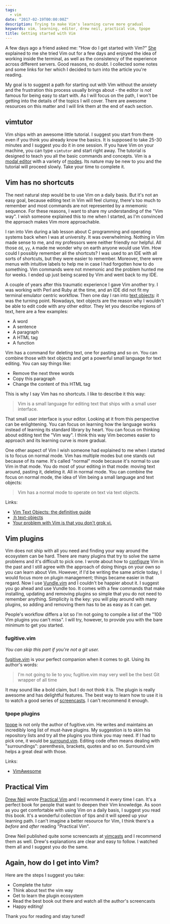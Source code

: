 ```yaml
---
tags:
  - vim
date: "2017-02-19T00:00:00Z"
description: Trying to make Vim's learning curve more gradual
keywords: vim, learning, editor, drew neil, practical vim, tpope
title: Getting started with Vim
---
```


A few days ago a friend asked me: "How do I get started with Vim?"
[She](https://twitter.com/lady_jcb) explained to me she tried Vim out for a
few days and enjoyed the idea of working inside the terminal, as well as the
consistency of the experience across different servers. Good reasons, no
doubt. I collected some notes and some links for her which I decided to turn
into the article you're reading.

My goal is to suggest a path for starting out with Vim without the anxiety and
the frustration this process usually brings about - the editor is _not_ famous
for being easy to start with. As I will focus on the path, I won't be getting
into the details of the topics I will cover. There are awesome resources on
this matter and I will link them at the end of each section.

## vimtutor

Vim ships with an awesome little tutorial. I suggest you start from there even
if you think you already know the basics. It is supposed to take 25-30 minutes
and I suggest you do it in one session. If you have Vim on your machine, you can
type `vimtutor` and start right away. The tutorial is designed to teach you all
the basic commands and concepts. Vim is a [modal
editor](http://unix.stackexchange.com/questions/57705/modeless-vs-modal-editors#57708)
with a variety of
[modes](https://en.wikibooks.org/wiki/Learning_the_vi_Editor/Vim/Modes). Its
nature may be new to you and the tutorial will proceed slowly. Take your time to
complete it.

## Vim has no shortcuts

The next natural step would be to use Vim on a daily basis. But it's not an easy
goal, because editing text in Vim will feel clumsy, there's too much to remember
and most commands are not represented by a mnemonic sequence. For these reasons,
I want to share my understanding of the "Vim way". I wish someone explained this
to me when I started, as I'm convinced the approach makes Vim more approachable.

I ran into Vim during a lab lesson about C programming and operating systems
back when I was at university. It was overwhelming. Nothing in Vim made sense to
me, and my professors were neither friendly nor helpful. All those `dd`, `yy`,
`A` made me wonder why on earth anyone would use Vim. How could I possibly
remember all the shortcuts? I was used to an IDE with all sorts of shortcuts,
but they were easier to remember. Moreover, there were menus with intuitive
labels to help me in case I had forgotten how to do something. Vim commands were
not mnemonic and the problem hunted me for weeks. I ended up just being scared
by Vim and went back to my IDE.

A couple of years after this traumatic experience I gave Vim another try. I was
working with Perl and Ruby at the time, and an IDE did not fit my terminal
emulator centric workflow. Then one day I ran into [text
objects](http://vimdoc.sourceforge.net/htmldoc/motion.html#object-select): it
was the turning point. Nowadays, text objects are the reason why I wouldn't be
able to edit code with any other editor. They let you describe regions of text,
here are a few examples:

- A word
- A sentence
- A paragraph
- A HTML tag
- A function

Vim has a command for deleting text, one for pasting and so on. You can combine
those with text objects and get a powerful small language for text editing. You
can say things like:

- Remove the next three words
- Copy this paragraph
- Change the content of this HTML tag

This is why I say Vim has no shortcuts. I like to describe it this way:

> Vim is a small language for editing text that ships with a small user
> interface.

That small user interface is your editor. Looking at it from this perspective
can be enlightening. You can focus on learning how the language works instead of
learning its standard library by heart. You can focus on thinking about editing
text the "Vim way". I think this way Vim becomes easier to approach and its
learning curve is more gradual.

One other aspect of Vim I wish someone had explained to me when I started is to
focus on normal mode. Vim has multiple modes but one stands out because of its
name. It's called "normal" mode because it's normal to use Vim in that mode. You
do most of your editing in that mode: moving text around, pasting it, deleting
it. All in normal mode. You can combine the focus on normal mode, the idea of
Vim being a small language and text objects:

> Vim has a normal mode to operate on text via text objects.

Links:

- [Vim Text Objects: the definitive
  guide](http://blog.carbonfive.com/2011/10/17/vim-text-objects-the-definitive-guide/)
- [:h text-objects]([http://vimdoc.sourceforge.net/htmldoc/motion.html#object-select)
- [Your problem with Vim is that you don't grok
  vi.](http://stackoverflow.com/questions/1218390/what-is-your-most-productive-shortcut-with-vim/1220118#1220118)

## Vim plugins

Vim does not ship with all you need and finding your way around the ecosystem
can be hard. There are many plugins that try to solve the same problems and it's
difficult to pick one. I wrote about how to
[configure](/vim-for-rails-developers-lazy-modern-configuration) Vim in the past
and I still agree with the approach of doing things on your own so you can learn
about Vim. However, if I'd be writing the same article today, I would focus more
on plugin management; things became easier in that regard. Now I use
[Vundle.vim]([https://github.com/VundleVim/Vundle.vim) and I couldn't be happier
about it. I suggest you go ahead and use Vundle too. It comes with a few
commands that make installing, updating and removing plugins so simple that you
do not need to remember anything. Simplicity is the key: you will play around
with many plugins, so adding and removing them has to be as easy as it can get.

People's workflow differs a lot so I'm not going to compile a list of the "100
Vim plugins you can't miss". I will try, however, to provide you with the bare
minimum to get you started.

### fugitive.vim

_You can skip this part if you're not a git user._

[fugitive.vim](https://github.com/tpope/vim-fugitive) is your perfect companion
when it comes to git. Using its author's words:

> I'm not going to lie to you; fugitive.vim may very well be the best Git
> wrapper of all time

It may sound like a bold claim, but I do not think it is. The plugin is really
awesome and has delightful features. The best way to learn how to use it is to
watch a good series of
[screencasts](http://vimcasts.org/blog/2011/05/the-fugitive-series/). I can't
recommend it enough.

### tpope plugins

[tpope](https://github.com/tpope) is not only the author of fugitive.vim. He
writes and maintains an incredibly long list of must-have plugins. My suggestion
is to skim his repository lists and try all the plugins you think you may need.
If I had to pick one, it would be
[surround.vim](https://github.com/tpope/vim-surround). Editing code often means
dealing with "surroundings": parenthesis, brackets, quotes and so on.
Surround.vim helps a great deal with those.

Links:

- [VimAwesome](http://vimawesome.com/)

## Practical Vim

[Drew Neil](https://twitter.com/nelstrom) wrote [Practical
Vim](https://pragprog.com/book/dnvim/practical-vim) and I recommend it every
time I can. It's a perfect book for people that want to deepen their Vim
knowledge. As soon as you get comfortable with using Vim on a daily basis, I
suggest you read this book. It's a wonderful collection of tips and it will
speed up your learning path. I can't imagine a better resource for Vim, I think
there's a _before_ and _after_ reading "Practical Vim".

Drew Neil published quite some screencasts at [vimcasts](http://vimcasts.org/)
and I recommend them as well. Drew's explanations are clear and easy to follow.
I watched them all and I suggest you do the same.

## Again, how do I get into Vim?

Here are the steps I suggest you take:

- Complete the tutor
- Think about text the vim way
- Get to learn the plugin ecosystem
- Read the best book out there and watch all the author's screencasts
- Happy editing!

Thank you for reading and stay tuned!
